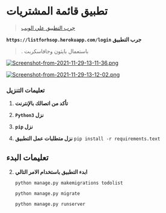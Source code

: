 # تطبيق قائمة المشتريات

>[جرب التطبيق علي الويب](https://listforhsop.herokuapp.com/login)

**`https://listforhsop.herokuapp.com/login` جرب التطبيق**


> . باستعمال بايثون وجافاسكربت

[![Screenshot-from-2021-11-29-13-11-36.png](https://i.postimg.cc/d3VM3M2F/Screenshot-from-2021-11-29-13-11-36.png)](https://postimg.cc/VrpZZVZZ)

[![Screenshot-from-2021-11-29-13-12-02.png](https://i.postimg.cc/R0Bd0hhc/Screenshot-from-2021-11-29-13-12-02.png)](https://postimg.cc/sMT76VpX)

### تعليمات التنزيل

1. **تأكد من اتصالك بالإنترنت**

2. **`Python3` نزل**

3. **`pip` نزل**

4. **نزل متطلبات عمل التطبيق**
    `pip install -r requirements.text`

## تعليمات البدء

2. **ابدء التطبيق باستخدام الامر التالي**

    `python manage.py makemigrations todolist`

    `python manage.py migrate`
    
    `python manage.py runserver`
